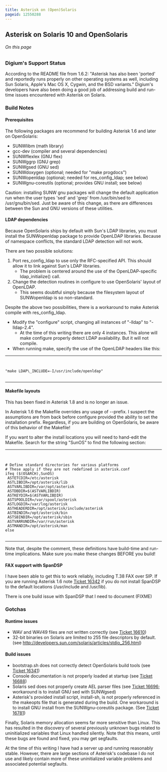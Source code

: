 ```yaml
---
title: Asterisk on (Open)Solaris
pageid: 12550288
---
```


Asterisk on Solaris 10 and OpenSolaris
--------------------------------------


###### On this page


### Digium's Support Status


According to the README file from 1.6.2: "Asterisk has also been 'ported' and reportedly runs properly on other operating systems as well, including Sun Solaris, Apple's Mac OS X, Cygwin, and the BSD variants." Digium's developers have also been doing a good job of addressing build and run-time issues encountered with Asterisk on Solaris.


### Build Notes


#### Prerequisites


The following packages are recommend for building Asterisk 1.6 and later on OpenSolaris:


* SUNWlibm (math library)
* gcc-dev (compiler and several dependencies)
* SUNWflexlex (GNU flex)
* SUNWggrp (GNU grep)
* SUNWgsed (GNU sed)
* SUNWdoxygen (optional; needed for "make progdocs")
* SUNWopenldap (optional; needed for res\_config\_ldap; see below)
* SUNWgnu-coreutils (optional; provides GNU install; see below)


Caution: installing SUNW gnu packages will change the default application run when the user types 'sed' and 'grep' from /usr/bin/sed to /usr/gnu/bin/sed. Just be aware of this change, as there are differences between the Sun and GNU versions of these utilities.


#### LDAP dependencies


Because OpenSolaris ships by default with Sun's LDAP libraries, you must install the SUNWopenldap package to provide OpenLDAP libraries. Because of namespace conflicts, the standard LDAP detection will not work.


There are two possible solutions:


1. Port res\_config\_ldap to use only the RFC-specified API. This should allow it to link against Sun's LDAP libraries.
	* The problem is centered around the use of the OpenLDAP-specific ldap\_initialize() call.
2. Change the detection routines in configure to use OpenSolaris' layout of OpenLDAP.
	* This seems doubtful simply because the filesystem layout of SUNWopenldap is so non-standard.


Despite the above two possibilities, there is a workaround to make Asterisk compile with res\_config\_ldap.


* Modify the "configure" script, changing all instances of "-lldap" to "-lldap-2.4".
	+ At the time of this writing there are only 4 instances. This alone will make configure properly detect LDAP availability. But it will not compile.
* When running make, specify the use of the OpenLDAP headers like this:



---

  
  


```


"make LDAP\_INCLUDE=-I/usr/include/openldap"


```



---


#### Makefile layouts


This has been fixed in Asterisk 1.8 and is no longer an issue.


In Asterisk 1.6 the Makefile overrides any usage of --prefix. I suspect the assumptions are from back before configure provided the ability to set the installation prefix. Regardless, if you are building on OpenSolaris, be aware of this behavior of the Makefile!


If you want to alter the install locations you will need to hand-edit the Makefile. Search for the string "SunOS" to find the following section:




---

  
  


```


# Define standard directories for various platforms
# These apply if they are not redefined in asterisk.conf
ifeq ($(OSARCH),SunOS)
 ASTETCDIR=/etc/asterisk
 ASTLIBDIR=/opt/asterisk/lib
 ASTVARLIBDIR=/var/opt/asterisk
 ASTDBDIR=$(ASTVARLIBDIR)
 ASTKEYDIR=$(ASTVARLIBDIR)
 ASTSPOOLDIR=/var/spool/asterisk
 ASTLOGDIR=/var/log/asterisk
 ASTHEADERDIR=/opt/asterisk/include/asterisk
 ASTBINDIR=/opt/asterisk/bin
 ASTSBINDIR=/opt/asterisk/sbin
 ASTVARRUNDIR=/var/run/asterisk
 ASTMANDIR=/opt/asterisk/man
else


```



---


Note that, despite the comment, these definitions have build-time and run-time implications. Make sure you make these changes BEFORE you build!


#### FAX support with SpanDSP


I have been able to get this to work reliably, including T.38 FAX over SIP. If you are running Asterisk 1.6 note [Ticket 16342](https://github.com/asterisk/asterisk/issues/view.php?id=16342) if you do not install SpanDSP to the default locations (/usr/include and /usr/lib).


There is one build issue with SpanDSP that I need to document (FIXME)


### Gotchas


#### Runtime issues


* WAV and WAV49 files are not written correctly (see [Ticket 16610](https://github.com/asterisk/asterisk/issues/view.php?id=16610))
* 32-bit binaries on Solaris are limited to 255 file descriptors by default. (see <http://developers.sun.com/solaris/articles/stdio_256.html>)


#### Build issues


* bootstrap.sh does not correctly detect OpenSolaris build tools (see [Ticket 16341](https://github.com/asterisk/asterisk/issues/view.php?id=16341))
* Console documentation is not properly loaded at startup (see [Ticket 16688](https://github.com/asterisk/asterisk/issues/view.php?id=16688))
* Solaris sed does not properly create AEL parser files (see [Ticket 16696](https://github.com/asterisk/asterisk/issues/view.php?id=16696); workaround is to install GNU sed with SUNWgsed)
* Asterisk's provided install script, install-sh, is not properly referenced in the makeopts file that is generated during the build. One workaround is to install GNU install from the SUNWgnu-coreutils package. (See [Ticket 16781](https://github.com/asterisk/asterisk/issues/view.php?id=16781))


Finally, Solaris memory allocation seems far more sensitive than Linux. This has resulted in the discovery of several previously unknown bugs related to uninitialized variables that Linux handled silently. Note that this means, until these bugs are found and fixed, you may get segfaults.


At the time of this writing I have had a server up and running reasonably stable. However, there are large sections of Asterisk's codebase I do not use and likely contain more of these uninitialized variable problems and associated potential segfaults.


